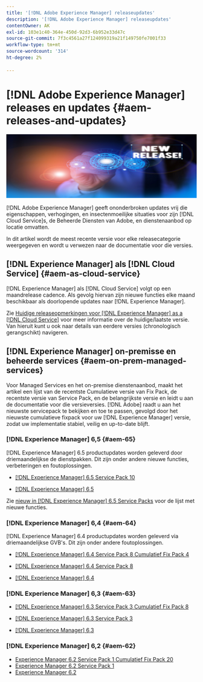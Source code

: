 ```yaml
---
title: '[!DNL Adobe Experience Manager] releaseupdates'
description: '[!DNL Adobe Experience Manager] releaseupdates'
contentOwner: AK
exl-id: 103e1c40-364e-450d-92d3-6b952e33d47c
source-git-commit: 7f3c4561a27f124099319a21f149750fe7001f33
workflow-type: tm+mt
source-wordcount: '314'
ht-degree: 2%

---
```


# [!DNL Adobe Experience Manager] releases en updates {#aem-releases-and-updates}

![[!DNL Experience Manager] nieuwe releases](assets/new-aem-releases1.jpeg)

[!DNL Adobe Experience Manager] geeft ononderbroken updates vrij die eigenschappen, verhogingen, en insectenmoeilijke situaties voor zijn  [!DNL Cloud Service]s, de Beheerde Diensten van Adobe, en dienstenaanbod op locatie omvatten.

In dit artikel wordt de meest recente versie voor elke releasecategorie weergegeven en wordt u verwezen naar de documentatie voor die versies.

## [!DNL Experience Manager] als  [!DNL Cloud Service] {#aem-as-cloud-service}

[!DNL Experience Manager] als  [!DNL Cloud Service] volgt op een maandrelease cadence. Als gevolg hiervan zijn nieuwe functies elke maand beschikbaar als doorlopende updates naar [!DNL Experience Manager].

Zie [Huidige releaseopmerkingen voor [!DNL Experience Manager] as a [!DNL Cloud Service]](https://experienceleague.adobe.com/docs/experience-manager-cloud-service/release-notes/release-notes/release-notes-current.html) voor meer informatie over de huidige/laatste versie. Van hieruit kunt u ook naar details van eerdere versies (chronologisch gerangschikt) navigeren.

## [!DNL Experience Manager] on-premisse en beheerde services {#aem-on-prem-managed-services}

Voor Managed Services en het on-premise dienstenaanbod, maakt het artikel een lijst van de recentste Cumulatieve versie van Fix Pack, de recentste versie van Service Pack, en de belangrijkste versie en leidt u aan de documentatie voor die versieversies. [!DNL Adobe] raadt u aan het nieuwste servicepack te bekijken en toe te passen, gevolgd door het nieuwste cumulatieve fixpack voor uw  [!DNL Experience Manager] versie, zodat uw implementatie stabiel, veilig en up-to-date blijft.

### [!DNL Experience Manager] 6,5 {#aem-65}

[!DNL Experience Manager] 6.5 productupdates worden geleverd door driemaandelijkse de dienstpakken. Dit zijn onder andere nieuwe functies, verbeteringen en foutoplossingen.

* [[!DNL Experience Manager] 6.5 Service Pack 10](https://experienceleague.adobe.com/docs/experience-manager-65/release-notes/service-pack/sp-release-notes.html)

* [[!DNL Experience Manager] 6,5](https://experienceleague.adobe.com/docs/experience-manager-65/release-notes/release-notes.html)

Zie [nieuw in [!DNL Experience Manager] 6.5 Service Packs](https://experienceleague.adobe.com/docs/experience-manager-65/release-notes/service-pack/new-features-latest-service-pack.html) voor de lijst met nieuwe functies.

### [!DNL Experience Manager] 6,4 {#aem-64}

[!DNL Experience Manager] 6.4 productupdates worden geleverd via driemaandelijkse GVB&#39;s. Dit zijn onder andere foutoplossingen.

* [[!DNL Experience Manager] 6.4 Service Pack 8 Cumulatief Fix Pack 4](https://experienceleague.adobe.com/docs/experience-manager-64/release-notes/cfp-release-notes.html)

* [[!DNL Experience Manager] 6.4 Service Pack 8](https://experienceleague.adobe.com/docs/experience-manager-64/release-notes/sp-release-notes.html)

* [[!DNL Experience Manager] 6,4](https://experienceleague.adobe.com/docs/experience-manager-64/release-notes/release-notes.html)

### [!DNL Experience Manager] 6,3 {#aem-63}

* [[!DNL Experience Manager] 6.3 Service Pack 3 Cumulatief Fix Pack 8](https://experienceleague.adobe.com/docs/experience-manager-release-information/aem-release-updates/previous-updates/release-notes-aem-6-3-cumulative-fix-pack.html)

* [[!DNL Experience Manager] 6.3 Service Pack 3](https://helpx.adobe.com/experience-manager/6-3/release-notes/sp3-release-notes.html)

* [[!DNL Experience Manager] 6,3](https://helpx.adobe.com/experience-manager/6-3/release-notes.html)

### [!DNL Experience Manager] 6,2 {#aem-62}

<!-- TBD: This content will soon be archived and new links can move to aem-previous-versions.md article. See status in UGP-1894.
-->

* [Experience Manager 6.2 Service Pack 1 Cumulatief Fix Pack 20](https://helpx.adobe.com/experience-manager/release-notes--aem-6-2-cumulative-fix-pack.html)
* [Experience Manager 6.2 Service Pack 1](https://helpx.adobe.com/experience-manager/6-2/release-notes/sp1.html)
* [Experience Manager 6.2](https://helpx.adobe.com/experience-manager/6-2/release-notes.html)
